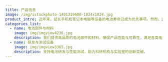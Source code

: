 ```yaml
---
title: 产品信息
image: /img/istockphoto-1401319600-1024x1024.jpg
product_intro: 近年来，延长手机和笔记本电脑等设备的电池寿命已成为优先事项。然而，这一领域的研究成果不仅限于手机等设备的应用，还为混合动力汽车和其他需要“清洁”能源的设备的电池研究奠定了基础。我们密切关注能源市场的当前趋势、战略设备引入的需求以及其他设备的开发
categories_list:
  - name: 电池部件与材料
    image: img/imgview4236.jpg
    description: 我们提供高品质的电池部件和材料，确保产品性能与可靠性，满足各类电池制造需求。
  - name: 研发与测试设备
    image: img/imgview3365.jpg
    description: 支持电池研发与性能测试，助力科研机构与实验室的创新突破。
---
```

